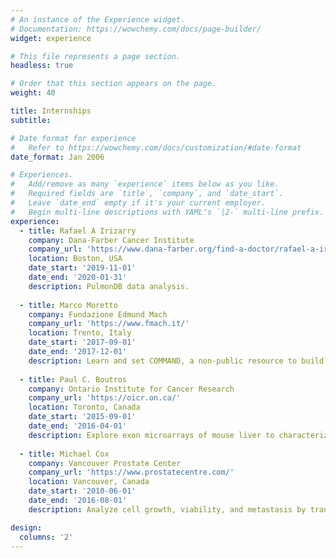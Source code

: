 ```yaml
---
# An instance of the Experience widget.
# Documentation: https://wowchemy.com/docs/page-builder/
widget: experience

# This file represents a page section.
headless: true

# Order that this section appears on the page.
weight: 40

title: Internships
subtitle:

# Date format for experience
#   Refer to https://wowchemy.com/docs/customization/#date-format
date_format: Jan 2006

# Experiences.
#   Add/remove as many `experience` items below as you like.
#   Required fields are `title`, `company`, and `date_start`.
#   Leave `date_end` empty if it's your current employer.
#   Begin multi-line descriptions with YAML's `|2-` multi-line prefix.
experience:
  - title: Rafael A Irizarry
    company: Dana-Farber Cancer Institute 
    company_url: 'https://www.dana-farber.org/find-a-doctor/rafael-a-irizarry/'
    location: Boston, USA
    date_start: '2019-11-01'
    date_end: '2020-01-31'
    description: PulmonDB data analysis.
        
  - title: Marco Moretto
    company: Fundazione Edmund Mach 
    company_url: 'https://www.fmach.it/'
    location: Trento, Italy
    date_start: '2017-09-01'
    date_end: '2017-12-01'
    description: Learn and set COMMAND, a non-public resource to build pulmonDB.
    
  - title: Paul C. Boutros
    company: Ontario Institute for Cancer Research 
    company_url: 'https://oicr.on.ca/'
    location: Toronto, Canada
    date_start: '2015-09-01'
    date_end: '2016-04-01'
    description: Explore exon microarrays of mouse liver to characterize alternative splicing events under TCDD exposure.
  
  - title: Michael Cox
    company: Vancouver Prostate Center 
    company_url: 'https://www.prostatecentre.com/'
    location: Vancouver, Canada
    date_start: '2010-06-01'
    date_end: '2016-08-01'
    description: Analyze cell growth, viability, and metastasis by transfecting prostate cell lines to uncover potential prostate cancer driver genes.

design:
  columns: '2'
---
```




